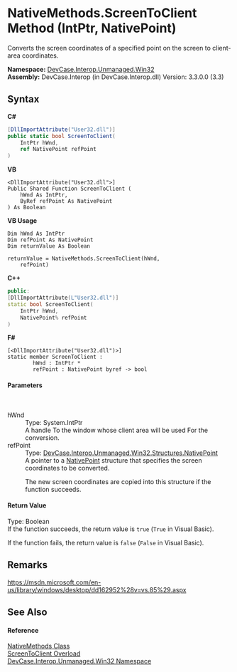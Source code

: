 # NativeMethods.ScreenToClient Method (IntPtr, NativePoint)
 

Converts the screen coordinates of a specified point on the screen to client-area coordinates.

**Namespace:**&nbsp;<a href="N_DevCase_Interop_Unmanaged_Win32">DevCase.Interop.Unmanaged.Win32</a><br />**Assembly:**&nbsp;DevCase.Interop (in DevCase.Interop.dll) Version: 3.3.0.0 (3.3)

## Syntax

**C#**<br />
``` C#
[DllImportAttribute("User32.dll")]
public static bool ScreenToClient(
	IntPtr hWnd,
	ref NativePoint refPoint
)
```

**VB**<br />
``` VB
<DllImportAttribute("User32.dll">]
Public Shared Function ScreenToClient ( 
	hWnd As IntPtr,
	ByRef refPoint As NativePoint
) As Boolean
```

**VB Usage**<br />
``` VB Usage
Dim hWnd As IntPtr
Dim refPoint As NativePoint
Dim returnValue As Boolean

returnValue = NativeMethods.ScreenToClient(hWnd, 
	refPoint)
```

**C++**<br />
``` C++
public:
[DllImportAttribute(L"User32.dll")]
static bool ScreenToClient(
	IntPtr hWnd, 
	NativePoint% refPoint
)
```

**F#**<br />
``` F#
[<DllImportAttribute("User32.dll")>]
static member ScreenToClient : 
        hWnd : IntPtr * 
        refPoint : NativePoint byref -> bool 

```


#### Parameters
&nbsp;<dl><dt>hWnd</dt><dd>Type: System.IntPtr<br />A handle To the window whose client area will be used For the conversion.</dd><dt>refPoint</dt><dd>Type: <a href="T_DevCase_Interop_Unmanaged_Win32_Structures_NativePoint">DevCase.Interop.Unmanaged.Win32.Structures.NativePoint</a><br />A pointer to a <a href="T_DevCase_Interop_Unmanaged_Win32_Structures_NativePoint">NativePoint</a> structure that specifies the screen coordinates to be converted. 

 The new screen coordinates are copied into this structure if the function succeeds.</dd></dl>

#### Return Value
Type: Boolean<br />If the function succeeds, the return value is `true` (`True` in Visual Basic). 

 If the function fails, the return value is `false` (`False` in Visual Basic).

## Remarks
<a href="https://msdn.microsoft.com/en-us/library/windows/desktop/dd162952%28v=vs.85%29.aspx" target="_blank">https://msdn.microsoft.com/en-us/library/windows/desktop/dd162952%28v=vs.85%29.aspx</a>

## See Also


#### Reference
<a href="T_DevCase_Interop_Unmanaged_Win32_NativeMethods">NativeMethods Class</a><br /><a href="Overload_DevCase_Interop_Unmanaged_Win32_NativeMethods_ScreenToClient">ScreenToClient Overload</a><br /><a href="N_DevCase_Interop_Unmanaged_Win32">DevCase.Interop.Unmanaged.Win32 Namespace</a><br />